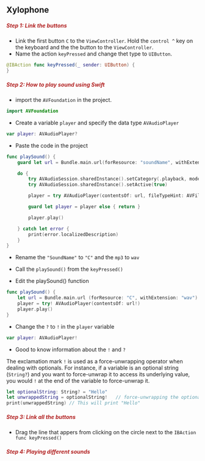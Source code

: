 <h2>Xylophone</h2>

<h5 style="color: FireBrick">Step 1: Link the buttons</h5>

- Link the first button `C` to the `ViewController`. Hold the `control ^` key on the keyboard and the the button to the `ViewController`.
- Name the action `keyPressed` and change thet type to `UIButton`.

```swift
@IBAction func keyPressed(_ sender: UIButton) {
}
```

<h5 style="color: FireBrick">Step 2: How to play sound using Swift</h5>

- import the `AVFoundation` in the project.

```swift
import AVFoundation
```

- Create a variable `player` and specify the data type `AVAudioPlayer`

```swift
var player: AVAudioPlayer?
```

- Paste the code in the project

```swift
func playSound() {
    guard let url = Bundle.main.url(forResource: "soundName", withExtension: "mp3") else { return }

    do {
        try AVAudioSession.sharedInstance().setCategory(.playback, mode: .default)
        try AVAudioSession.sharedInstance().setActive(true)

        player = try AVAudioPlayer(contentsOf: url, fileTypeHint: AVFileType.mp3.rawValue)

        guard let player = player else { return }

        player.play()

    } catch let error {
        print(error.localizedDescription)
    }
}
```

- Rename the `"SoundName"` to `"C"` and the `mp3` to `wav`
- Call the `playSound()` from the `keyPressed()`

- Edit the playSound() function

```swift
func playSound() {
    let url = Bundle.main.url (forResource: "C", withExtension: "wav")
    player = try! AVAudioPlayer(contentsOf: url!)
    player.play()
}
```

- Change the `?` to `!` in the `player` variable

```swift
var player: AVAudioPlayer!
```

- Good to know information about the `!` and `?`

The exclamation mark `!` is used as a force-unwrapping operator when dealing with optionals. For instance, if a variable is an optional string (`String?`) and you want to force-unwrap it to access its underlying value, you would `!` at the end of the variable to force-unwrap it.

```swift
let optionalString: String? = "Hello"
let unwrappedString = optionalString!   // force-unwrapping the optional
print(unwrappedString) // This will print "Hello"
```

<h5 style="color: FireBrick">Step 3: Link all the buttons</h5>

- Drag the line that appers from clicking on the circle next to the `IBAction func keyPressed()`

<h5 style="color: FireBrick">Step 4: Playing different sounds</h5>
